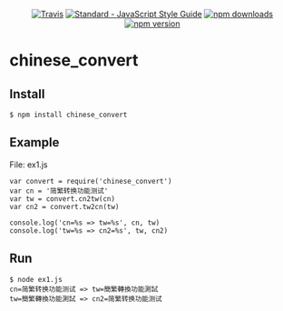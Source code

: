 <p align="center">
  <a href="https://travis-ci.org/ccckmit/chinese_convert"><img src="https://img.shields.io/travis/ccckmit/chinese_convert.svg" alt="Travis"></a>
  <a href="http://standardjs.com"><img src="https://img.shields.io/badge/code_style-standard-brightgreen.svg" alt="Standard - JavaScript Style Guide"></a>
  <a href="https://www.npmjs.com/package/chinese_convert"><img src="https://img.shields.io/npm/dm/chinese_convert.svg" alt="npm downloads"></a>
  <a href="https://www.npmjs.com/package/chinese_convert"><img src="https://img.shields.io/npm/v/chinese_convert.svg" alt="npm version"></a>
</p>

# chinese_convert

## Install

```
$ npm install chinese_convert
```

## Example

File: ex1.js

```
var convert = require('chinese_convert')
var cn = '简繁转换功能测试'
var tw = convert.cn2tw(cn)
var cn2 = convert.tw2cn(tw)

console.log('cn=%s => tw=%s', cn, tw)
console.log('tw=%s => cn2=%s', tw, cn2)
```

## Run 

```
$ node ex1.js
cn=简繁转换功能测试 => tw=簡繁轉換功能測試
tw=簡繁轉換功能測試 => cn2=简繁转换功能测试
```
